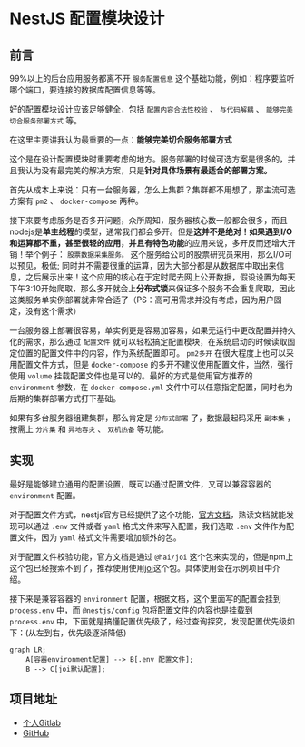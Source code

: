 # NestJS 配置模块设计

## 前言

99%以上的后台应用服务都离不开 `服务配置信息` 这个基础功能，例如：程序要监听哪个端口，要连接的数据库配置信息等等。

好的配置模块设计应该足够健全，包括 `配置内容合法性校验` 、 `与代码解耦` 、 `能够完美切合服务部署方式` 等。

在这里主要讲我认为最重要的一点：**能够完美切合服务部署方式**

这个是在设计配置模块时重要考虑的地方。服务部署的时候可选方案是很多的，并且我认为没有最完美的解决方案，只是**针对具体场景有最适合的部署方案。**

首先从成本上来说：只有一台服务器，怎么上集群？集群都不用想了，那主流可选方案有 `pm2` 、 `docker-compose` 两种。

接下来要考虑服务是否多开问题，众所周知，服务器核心数一般都会很多，而且nodejs是**单主线程**的模型，通常我们都会多开。但是**这并不是绝对！**如果遇到I/O和运算都不重，甚至很轻的应用，并且有**特色功能**的应用来说，多开反而还增大开销！举个例子： `股票数据采集服务。` 这个服务给公司的股票研究员来用，那么I/O可以预见，极低; 同时并不需要很重的运算，因为大部分都是从数据库中取出来信息，之后展示出来！这个应用的核心在于定时爬去网上公开数据，假设设置为每天下午3:10开始爬取，那么多开就会上**分布式锁**来保证多个服务不会重复爬取，因此这类服务单实例部署就非常合适了（PS：高可用需求并没有考虑，因为用户固定，没有这个需求）

一台服务器上部署很容易，单实例更是容易加容易，如果无运行中更改配置并持久化的需求，那么通过 `配置文件` 就可以轻松搞定配置模块，在系统启动的时候读取固定位置的配置文件中的内容，作为系统配置即可。 `pm2多开` 在很大程度上也可以采用配置文件方式，但是 `docker-compose` 的多开不建议使用配置文件，当然，强行使用 `volume` 挂载配置文件也是可以的。最好的方式是使用官方推荐的 `environment` 参数，在 `docker-compose.yml` 文件中可以任意指定配置，同时也为后期的集群部署方式打下基础。

如果有多台服务器组建集群，那么肯定是 `分布式部署` 了，数据最起码采用 `副本集` ，按需上 `分片集` 和 `异地容灾` 、 `双机热备` 等功能。

## 实现

最好是能够建立通用的配置设置，既可以通过配置文件，又可以兼容容器的 `environment` 配置。

对于配置文件方式，nestjs官方已经提供了这个功能，[官方文档](https://docs.nestjs.com/techniques/configuration)，熟读文档就能发现可以通过 `.env` 文件或者 `yaml` 格式文件来写入配置，我们选取 `.env` 文件作为配置文件，因为 `yaml` 格式文件需要增加额外的包。

对于配置文件校验功能，官方文档是通过 `@hai/joi` 这个包来实现的，但是npm上这个包已经搜索不到了，推荐使用使用[joi](https://www.npmjs.com/package/joi)这个包。具体使用会在示例项目中介绍。

接下来是兼容容器的 `environment` 配置，根据文档，这个里面写的配置会挂到 `process.env` 中，而 `@nestjs/config` 包将配置文件的内容也是挂载到 `process.env` 中，下面就是搞懂配置优先级了，经过查询探究，发现配置优先级如下：(从左到右，优先级逐渐降低)

``` mermaid
graph LR;
    A[容器environment配置] --> B[.env 配置文件];
    B --> C[joi默认配置];
```

## 项目地址

* [个人Gitlab](https://git.virtualbing.cn/nestjs-demo/nestjs-config)
* [GitHub](https://github.com/IricBing/nestjs-config)
